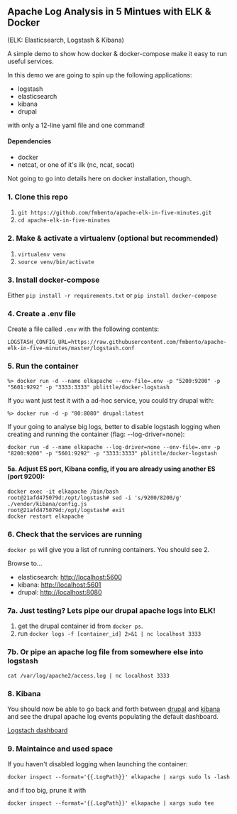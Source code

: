 ## Apache Log Analysis in 5 Mintues with ELK & Docker

(ELK: Elasticsearch, Logstash & Kibana)

A simple demo to show how docker & docker-compose make it easy to run useful services.

In this demo we are going to spin up the following applications:

* logstash
* elasticsearch
* kibana
* drupal

with only a 12-line yaml file and one command!

#### Dependencies
* docker
* netcat, or one of it's ilk (nc, ncat, socat)

Not going to go into details here on docker installation, though.

### 1. Clone this repo

1. `git https://github.com/fmbento/apache-elk-in-five-minutes.git`
1. `cd apache-elk-in-five-minutes`

### 2. Make & activate a virtualenv (optional but recommended)

1. `virtualenv venv`
1. `source venv/bin/activate`

### 3. Install docker-compose

Either `pip install -r requirements.txt` or `pip install docker-compose`

### 4. Create a .env file

Create a file called `.env` with the following contents:

```
LOGSTASH_CONFIG_URL=https://raw.githubusercontent.com/fmbento/apache-elk-in-five-minutes/master/logstash.conf
```

### 5. Run the container

    %> docker run -d --name elkapache --env-file=.env -p "5200:9200" -p "5601:9292" -p "3333:3333" pblittle/docker-logstash

If you want just test it with a ad-hoc service, you could try drupal with:

    %> docker run -d -p "80:8080" drupal:latest

If your going to analyse big logs, better to disable logstash logging when creating and running the container (flag: --log-driver=none):

    docker run -d --name elkapache --log-driver=none --env-file=.env -p "8200:9200" -p "5601:9292" -p "3333:3333" pblittle/docker-logstash

#### 5a. Adjust ES port, Kibana config, if you are already using another ES (port 9200):

    docker exec -it elkapache /bin/bash
    root@21afd475079d:/opt/logstash# sed -i 's/9200/8200/g' ./vendor/kibana/config.js
    root@21afd475079d:/opt/logstash# exit
    docker restart elkapache

### 6. Check that the services are running

`docker ps` will give you a list of running containers. You should see 2.

Browse to...

* elasticsearch: [http://localhost:5600]()
* kibana: [http://localhost:5601]()
* drupal: [http://localhost:8080]()

### 7a. Just testing? Lets pipe our drupal apache logs into ELK!

1. get the drupal container id from `docker ps`.
2. run `docker logs -f [container_id] 2>&1 | nc localhost 3333`

### 7b. Or pipe an apache log file from somewhere else into logstash

`cat /var/log/apache2/access.log | nc localhost 3333`

### 8. Kibana

You should now be able to go back and forth between [drupal](http://localhost:8080) and [kibana](http://localhost:5601) and see the drupal apache log events populating the default dashboard.

[Logstach dashboard](http://localhost:5601/index.html#/dashboard/file/logstash.json)

### 9. Maintaince and used space

If you haven't disabled logging when launching the container:

    docker inspect --format='{{.LogPath}}' elkapache | xargs sudo ls -lash

and if too big, prune it with

    docker inspect --format='{{.LogPath}}' elkapache | xargs sudo tee



